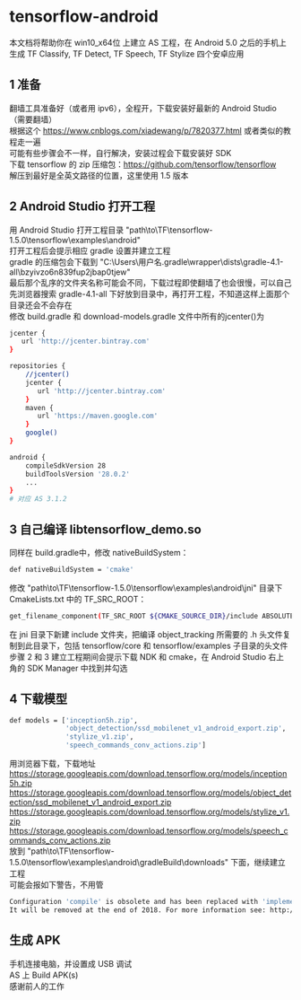# tensorflow-android
本文档将帮助你在 win10_x64位 上建立 AS 工程，在 Android 5.0 之后的手机上生成 TF Classify, TF Detect, TF Speech, TF Stylize 四个安卓应用  
## 1 准备
翻墙工具准备好（或者用 ipv6），全程开，下载安装好最新的 Android Studio（需要翻墙）  
根据这个 https://www.cnblogs.com/xiadewang/p/7820377.html 或者类似的教程走一遍  
可能有些步骤会不一样，自行解决，安装过程会下载安装好 SDK  
下载 tensorflow 的 zip 压缩包：https://github.com/tensorflow/tensorflow  
解压到最好是全英文路径的位置，这里使用 1.5 版本  
## 2 Android Studio 打开工程
用 Android Studio 打开工程目录 "path\to\TF\tensorflow-1.5.0\tensorflow\examples\android"   
打开工程后会提示相应 gradle 设置并建立工程  
gradle 的压缩包会下载到 "C:\Users\用户名\.gradle\wrapper\dists\gradle-4.1-all\bzyivzo6n839fup2jbap0tjew"  
最后那个乱序的文件夹名称可能会不同，下载过程即使翻墙了也会很慢，可以自己先浏览器搜索 gradle-4.1-all 下好放到目录中，再打开工程，不知道这样上面那个目录还会不会存在  
修改 build.gradle 和 download-models.gradle 文件中所有的jcenter()为  
```Bash
jcenter {
   url 'http://jcenter.bintray.com'
}
```
```Bash
repositories {
    //jcenter()
    jcenter {
       url 'http://jcenter.bintray.com'
    }
    maven {
       url 'https://maven.google.com'
    }
    google()
}
```
```Bash
android {
    compileSdkVersion 28
    buildToolsVersion '28.0.2'
    ...
}
# 对应 AS 3.1.2
```
## 3 自己编译 libtensorflow_demo.so
同样在 build.gradle中，修改 nativeBuildSystem：
```Bash
def nativeBuildSystem = 'cmake'
```
修改 "path\to\TF\tensorflow-1.5.0\tensorflow\examples\android\jni" 目录下 CmakeLists.txt 中的 TF_SRC_ROOT：
```Bash
get_filename_component(TF_SRC_ROOT ${CMAKE_SOURCE_DIR}/include ABSOLUTE)
```
在 jni 目录下新建 include 文件夹，把编译 object_tracking 所需要的 .h 头文件复制到此目录下，包括 tensorflow/core 和 tensorflow/examples 子目录的头文件  
步骤 2 和 3 建立工程期间会提示下载 NDK 和 cmake，在 Android Studio 右上角的 SDK Manager 中找到并勾选  
## 4 下载模型
```Bash
def models = ['inception5h.zip',
              'object_detection/ssd_mobilenet_v1_android_export.zip',
              'stylize_v1.zip',
              'speech_commands_conv_actions.zip']
```
用浏览器下载，下载地址  
https://storage.googleapis.com/download.tensorflow.org/models/inception5h.zip   
https://storage.googleapis.com/download.tensorflow.org/models/object_detection/ssd_mobilenet_v1_android_export.zip  
https://storage.googleapis.com/download.tensorflow.org/models/stylize_v1.zip  
https://storage.googleapis.com/download.tensorflow.org/models/speech_commands_conv_actions.zip  
放到 "path\to\TF\tensorflow-1.5.0\tensorflow\examples\android\gradleBuild\downloads" 下面，继续建立工程  
可能会报如下警告，不用管  
```Bash
Configuration 'compile' is obsolete and has been replaced with 'implementation' and 'api'.
It will be removed at the end of 2018. For more information see: http://d.android.com/r/tools/update-dependency-configurations.html
```
## 生成 APK
手机连接电脑，并设置成 USB 调试  
AS 上 Build APK(s)  
感谢前人的工作  
